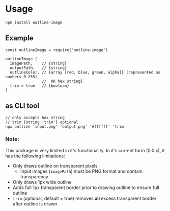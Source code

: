 # Usage

`npm install outline-image`

## Example
```
const outlineImage = require('outline-image')

outlineImage (
  imagePath,    // {string}
  outputPath,   // {string}
  outlineColor, // {array [red, blue, green, alpha]} (represented as numbers 0-255)
                //  OR hex string}
  trim = true   // {boolean}
)
```

## as CLI tool
```
// only accepts hex string
// trim {string 'trim'} optional
npx outline 'input.png' 'output.png' '#ffffff' 'trim'
```

### Note:
This package is very limited in it's functionality. In it's current form (0.0.x), it has the following limitations:

- Only draws outline on transparent pixels
  - Input images (`imagePath`) must be PNG format and contain transparency
- Only draws 1px wide outline
- Adds full 1px transparent border prior to drawing outline to ensure full outline
- `trim` (optional, default = true) removes **all** excess transparent border after outline is drawn




